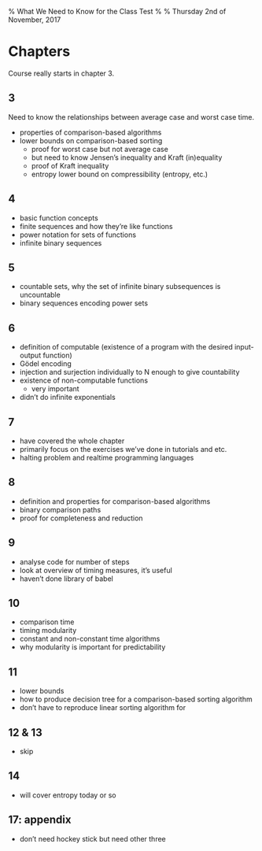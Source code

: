 % What We Need to Know for the Class Test
%
% Thursday 2nd of November, 2017

# Chapters

Course really starts in chapter 3.

## 3

Need to know the relationships between average case and worst case time.

- properties of comparison-based algorithms
- lower bounds on comparison-based sorting
    - proof for worst case but not average case
    - but need to know Jensen’s inequality and Kraft (in)equality
    - proof of Kraft inequality
    - entropy lower bound on compressibility (entropy, etc.)

## 4

- basic function concepts
- finite sequences and how they’re like functions
- power notation for sets of functions
- infinite binary sequences

## 5

- countable sets, why the set of infinite binary subsequences is uncountable
- binary sequences encoding power sets

## 6

- definition of computable (existence of a program with the desired input-output function)
- Gödel encoding
- injection and surjection individually to N enough to give countability
- existence of non-computable functions
    - very important
- didn’t do infinite exponentials

## 7

- have covered the whole chapter
- primarily focus on the exercises we’ve done in tutorials and etc.
- halting problem and realtime programming languages

## 8

- definition and properties for comparison-based algorithms
- binary comparison paths
- proof for completeness and reduction

## 9

- analyse code for number of steps
- look at overview of timing measures, it’s useful
- haven’t done library of babel

## 10

- comparison time
- timing modularity
- constant and non-constant time algorithms
- why modularity is important for predictability

## 11

- lower bounds
- how to produce decision tree for a comparison-based sorting algorithm
- don’t have to reproduce linear sorting algorithm for

## 12 & 13

- skip

## 14

- will cover entropy today or so

## 17: appendix

- don’t need hockey stick but need other three
